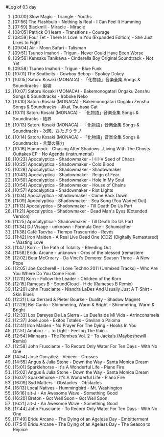 #Log of 03 day

1. [00:00] Slow Magic - Triangle - Youths
1. [07:56] The Flashbulb - Nothing Is Real - I Can Feel It Humming
1. [07:59] Blackmill - Miracle - Miracle
1. [08:05] Patrick O'Hearn - Transitions - Courage
1. [08:59] Four Tet - There Is Love in You (Expanded Edition) - She Just Likes to Fight
1. [09:04] Air - Moon Safari - Talisman
1. [09:51] Tsuneo Imahori - Trigun - Never Could Have Been Worse
1. [09:56] Kensaku Tanikawa - Cinderella Boy Original Soundtrack - Not Yet
1. [09:58] Tsuneo Imahori - Trigun - Blue Funk
1. [10:01] The Seatbelts - Cowboy Bebop - Spokey Dokey
1. [10:05] Satoru Kosaki (MONACA) - 「化物語」音楽全集 Songs & Soundtracks - 廃墟
1. [10:07] Satoru Kosaki (MONACA) - Bakemonogatari Ongaku Zenshu Songs & Soundtracks - Iroboke Neko
1. [10:10] Satoru Kosaki (MONACA) - Bakemonogatari Ongaku Zenshu Songs & Soundtracks - Jikai, Tsubasa Cat
1. [10:11] Satoru Kosaki (MONACA) - 「化物語」音楽全集 Songs & Soundtracks - 結界
1. [10:13] Satoru Kosaki (MONACA) - 「化物語」音楽全集 Songs & Soundtracks - 次回、ひたぎクラブ
1. [10:14] Satoru Kosaki (MONACA) - 「化物語」音楽全集 Songs & Soundtracks - 言葉の暴力
1. [10:16] Hammock - Chasing After Shadows...Living With The Ghosts Outtakes EP - No Agenda (instrumental)
1. [10:23] Apocalyptica - Shadowmaker - I-III-V Seed of Chaos
1. [10:25] Apocalyptica - Shadowmaker - Cold Blood
1. [10:28] Apocalyptica - Shadowmaker - Shadowmaker
1. [10:43] Apocalyptica - Shadowmaker - Reign of Fear
1. [10:50] Apocalyptica - Shadowmaker - Hole In My Soul
1. [10:54] Apocalyptica - Shadowmaker - House of Chains
1. [10:57] Apocalyptica - Shadowmaker - Riot Lights
1. [11:04] Apocalyptica - Shadowmaker - Come Back Down
1. [11:09] Apocalyptica - Shadowmaker - Sea Song (You Waded Out)
1. [11:13] Apocalyptica - Shadowmaker - Till Death Do Us Part
1. [11:21] Apocalyptica - Shadowmaker - Dead Man's Eyes (Extended Version)
1. [11:25] Apocalyptica - Shadowmaker - Till Death Do Us Part
1. [11:34] DJ Visage - unknown - Formula One - Schumacher
1. [11:38] Café Tacvba - Tiempo Trascurrido - Revés
1. [11:42] Iron Maiden - A Real Live Dead One (CD2) (Digitally Remastered) - Wasting Love
1. [11:47] Korn - The Path of Totality - Bleeding Out
1. [11:58] Eridu Arcane - unknown - Orbs of the blessed (remastere
1. [12:02] Bear McCreary - Da Vinci's Demons: Season Three - A New Pope
1. [12:05] Joe Cocherell - I Love Techno 2011 (Unmixed Tracks) - Who Are You Where Do You Come From
1. [12:11] Korn - Follow the Leader - Children of the Korn
1. [12:15] Rameses B - SoundCloud - Hide (Rameses B Remix)
1. [12:20] John Frusciante - Niandra LaDes And Usually Just A T-Shirt - Skin Blues
1. [12:21] Lisa Gerrard & Pieter Bourke - Duality - Shadow Magnet
1. [12:29] Bel Canto - Shimmering, Warm & Bright - Shimmering, Warm & Bright
1. [12:33] Los Dareyes De La Sierra - La Dueña de Mi Vida - Arrinconamela
1. [12:37] José José - Exitos Totales - Gavilan o Paloma
1. [12:41] Iron Maiden - No Prayer For The Dying - Hooks In You
1. [12:51] Anabioz - ...to Light - Feeling The Rain...
1. [12:54] Minnaars - The Remixes Vol. 2 - To Jackals (Maybeshewill Remix)
1. [12:58] John Frusciante - To Record Only Water For Ten Days - With No One
1. [14:54] José González - Veneer - Crosses
1. [14:55] Angus & Julia Stone - Down the Way - Santa Monica Dream
1. [15:01] Sparklehorse - It's A Wonderful Life - Piano Fire
1. [15:02] Angus & Julia Stone - Down the Way - Santa Monica Dream
1. [16:07] Sparklehorse - It's A Wonderful Life - Piano Fire
1. [16:09] Syd Matters - Obstacles - Obstacles
1. [16:13] Local Natives - Hummingbird - Mt. Washington
1. [16:16] alt-J - An Awesome Wave - Something Good
1. [16:20] Breton - Got Well Soon - Got Well Soon
1. [16:21] alt-J - An Awesome Wave - Something Good
1. [17:44] John Frusciante - To Record Only Water For Ten Days - With No One
1. [17:49] Eridu Arcane - The Dying of an Ageless Day - Embitterment
1. [17:54] Eridu Arcane - The Dying of an Ageless Day - The Season to Rejoice
